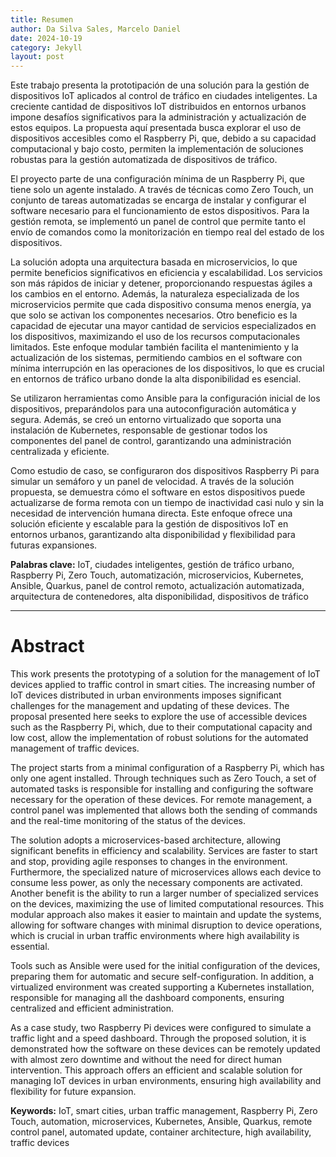 ```yaml
---
title: Resumen
author: Da Silva Sales, Marcelo Daniel
date: 2024-10-19
category: Jekyll
layout: post
---
```


Este trabajo presenta la prototipación de una solución para la gestión de dispositivos IoT aplicados al control de tráfico en ciudades inteligentes. La creciente cantidad de dispositivos IoT distribuidos en entornos urbanos impone desafíos significativos para la administración y actualización de estos equipos. La propuesta aquí presentada busca explorar el uso de dispositivos accesibles como el Raspberry Pi, que, debido a su capacidad computacional y bajo costo, permiten la implementación de soluciones robustas para la gestión automatizada de dispositivos de tráfico.

El proyecto parte de una configuración mínima de un Raspberry Pi, que tiene solo un agente instalado. A través de técnicas como Zero Touch, un conjunto de tareas automatizadas se encarga de instalar y configurar el software necesario para el funcionamiento de estos dispositivos. Para la gestión remota, se implementó un panel de control que permite tanto el envío de comandos como la monitorización en tiempo real del estado de los dispositivos.

La solución adopta una arquitectura basada en microservicios, lo que permite beneficios significativos en eficiencia y escalabilidad. Los servicios son más rápidos de iniciar y detener, proporcionando respuestas ágiles a los cambios en el entorno. Además, la naturaleza especializada de los microservicios permite que cada dispositivo consuma menos energía, ya que solo se activan los componentes necesarios. Otro beneficio es la capacidad de ejecutar una mayor cantidad de servicios especializados en los dispositivos, maximizando el uso de los recursos computacionales limitados. Este enfoque modular también facilita el mantenimiento y la actualización de los sistemas, permitiendo cambios en el software con mínima interrupción en las operaciones de los dispositivos, lo que es crucial en entornos de tráfico urbano donde la alta disponibilidad es esencial.

Se utilizaron herramientas como Ansible para la configuración inicial de los dispositivos, preparándolos para una autoconfiguración automática y segura. Además, se creó un entorno virtualizado que soporta una instalación de Kubernetes, responsable de gestionar todos los componentes del panel de control, garantizando una administración centralizada y eficiente.

Como estudio de caso, se configuraron dos dispositivos Raspberry Pi para simular un semáforo y un panel de velocidad. A través de la solución propuesta, se demuestra cómo el software en estos dispositivos puede actualizarse de forma remota con un tiempo de inactividad casi nulo y sin la necesidad de intervención humana directa. Este enfoque ofrece una solución eficiente y escalable para la gestión de dispositivos IoT en entornos urbanos, garantizando alta disponibilidad y flexibilidad para futuras expansiones.


<b>Palabras clave:</b>  IoT, ciudades inteligentes, gestión de tráfico urbano, Raspberry Pi, Zero Touch, automatización, microservicios, Kubernetes, Ansible, Quarkus, panel de control remoto, actualización automatizada, arquitectura de contenedores, alta disponibilidad, dispositivos de tráfico

---

# Abstract

This work presents the prototyping of a solution for the management of IoT devices applied to traffic control in smart cities. The increasing number of IoT devices distributed in urban environments imposes significant challenges for the management and updating of these devices. The proposal presented here seeks to explore the use of accessible devices such as the Raspberry Pi, which, due to their computational capacity and low cost, allow the implementation of robust solutions for the automated management of traffic devices.

The project starts from a minimal configuration of a Raspberry Pi, which has only one agent installed. Through techniques such as Zero Touch, a set of automated tasks is responsible for installing and configuring the software necessary for the operation of these devices. For remote management, a control panel was implemented that allows both the sending of commands and the real-time monitoring of the status of the devices.

The solution adopts a microservices-based architecture, allowing significant benefits in efficiency and scalability. Services are faster to start and stop, providing agile responses to changes in the environment. Furthermore, the specialized nature of microservices allows each device to consume less power, as only the necessary components are activated. Another benefit is the ability to run a larger number of specialized services on the devices, maximizing the use of limited computational resources. This modular approach also makes it easier to maintain and update the systems, allowing for software changes with minimal disruption to device operations, which is crucial in urban traffic environments where high availability is essential.

Tools such as Ansible were used for the initial configuration of the devices, preparing them for automatic and secure self-configuration. In addition, a virtualized environment was created supporting a Kubernetes installation, responsible for managing all the dashboard components, ensuring centralized and efficient administration.

As a case study, two Raspberry Pi devices were configured to simulate a traffic light and a speed dashboard. Through the proposed solution, it is demonstrated how the software on these devices can be remotely updated with almost zero downtime and without the need for direct human intervention. This approach offers an efficient and scalable solution for managing IoT devices in urban environments, ensuring high availability and flexibility for future expansion.

<b>Keywords:</b> IoT, smart cities, urban traffic management, Raspberry Pi, Zero Touch, automation, microservices, Kubernetes, Ansible, Quarkus, remote control panel, automated update, container architecture, high availability, traffic devices